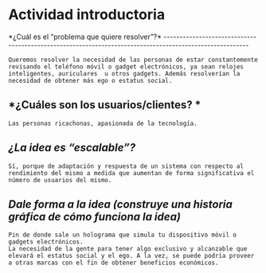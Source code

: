 <h1>Actividad introductoria</h1>
*¿Cuál es el “problema que quiere resolver”?*
--------------------------------------------------------------------------------------------------------

```
Queremos resolver la necesidad de las personas de estar constantemente revisando el teléfono móvil o gadget electrónicos, ya sean relojes inteligentes, auriculares  u otros gadgets. Además resolverían la necesidad de obtener más ego o estatus social.
```

*¿Cuáles son los usuarios/clientes? *
---------------------------------------------------------------------------------------------------

```
Las personas ricachonas, apasionada de la tecnología.
```

*¿La idea es “escalable”?*
----------------------------------------------------------------------------------------------------
```
Sí, porque de adaptación y respuesta de un sistema con respecto al rendimiento del mismo a medida que aumentan de forma significativa el número de usuarios del mismo.
```

*Dale forma a la idea (construye una historia gráfica de cómo funciona la idea)*
------------------------------------------------------------------------------------------------------------
```
Pin de donde sale un holograma que simula tu dispositivo móvil o gadgets electrónicos. 
La necesidad de la gente para tener algo exclusivo y alcanzable que elevará el estatus social y el ego. A la vez, se puede podría proveer a otras marcas con el fin de obtener beneficios económicos.
```

